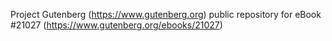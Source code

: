Project Gutenberg (https://www.gutenberg.org) public repository for eBook #21027 (https://www.gutenberg.org/ebooks/21027)
